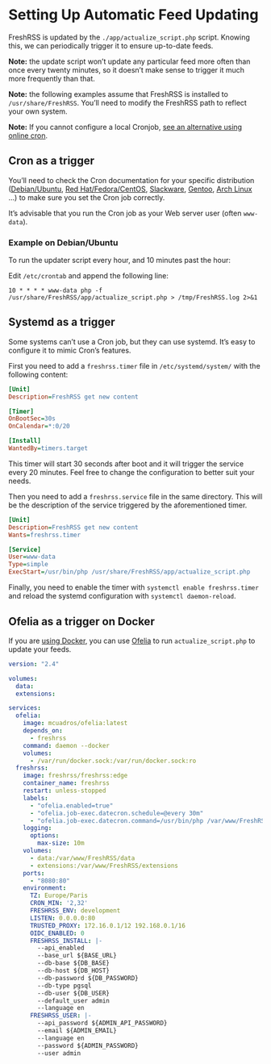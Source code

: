 # Setting Up Automatic Feed Updating

FreshRSS is updated by the `./app/actualize_script.php` script. Knowing this, we can periodically trigger it to ensure up-to-date feeds.

**Note:** the update script won’t update any particular feed more often than once every twenty minutes, so it doesn’t make sense to trigger it much more frequently than that.

**Note:** the following examples assume that FreshRSS is installed to `/usr/share/FreshRSS`. You’ll need to modify the FreshRSS path to reflect your own system.

**Note:** If you cannot configure a local Cronjob, [see an alternative using online cron](../users/09_refreshing_feeds.md#online-cron).

## Cron as a trigger

You’ll need to check the Cron documentation for your specific distribution ([Debian/Ubuntu](https://help.ubuntu.com/community/CronHowto), [Red Hat/Fedora/CentOS](https://fedoraproject.org/wiki/Administration_Guide_Draft/Cron), [Slackware](https://docs.slackware.com/fr:slackbook:process_control?#cron), [Gentoo](https://wiki.gentoo.org/wiki/Cron), [Arch Linux](https://wiki.archlinux.org/index.php/Cron) …) to make sure you set the Cron job correctly.

It’s advisable that you run the Cron job as your Web server user (often `www-data`).

### Example on Debian/Ubuntu

To run the updater script every hour, and 10 minutes past the hour:

Edit `/etc/crontab` and append the following line:
```text
10 * * * * www-data php -f /usr/share/FreshRSS/app/actualize_script.php > /tmp/FreshRSS.log 2>&1
```

## Systemd as a trigger

Some systems can’t use a Cron job, but they can use systemd. It’s easy to configure it to mimic Cron’s features.

First you need to add a `freshrss.timer` file in `/etc/systemd/system/` with the following content:

```ini
[Unit]
Description=FreshRSS get new content

[Timer]
OnBootSec=30s
OnCalendar=*:0/20

[Install]
WantedBy=timers.target
```

This timer will start 30 seconds after boot and it will trigger the service every 20 minutes. Feel free to change the configuration to better suit your needs.

Then you need to add a `freshrss.service` file in the same directory. This will be the description of the service triggered by the aforementioned timer.

```ini
[Unit]
Description=FreshRSS get new content
Wants=freshrss.timer

[Service]
User=www-data
Type=simple
ExecStart=/usr/bin/php /usr/share/FreshRSS/app/actualize_script.php
```

Finally, you need to enable the timer with `systemctl enable freshrss.timer` and reload the systemd configuration with `systemctl daemon-reload`.

## Ofelia as a trigger on Docker

If you are [using Docker](https://github.com/FreshRSS/FreshRSS/tree/edge/Docker#docker-compose), you can use [Ofelia](https://github.com/mcuadros/ofelia) to run `actualize_script.php` to update your feeds.

```yaml
version: "2.4"

volumes:
  data:
  extensions:

services:
  ofelia:
    image: mcuadros/ofelia:latest
    depends_on:
      - freshrss
    command: daemon --docker
    volumes:
      - /var/run/docker.sock:/var/run/docker.sock:ro
  freshrss:
    image: freshrss/freshrss:edge
    container_name: freshrss
    restart: unless-stopped
    labels:
      - "ofelia.enabled=true"
      - "ofelia.job-exec.datecron.schedule=@every 30m"
      - "ofelia.job-exec.datecron.command=/usr/bin/php /var/www/FreshRSS/app/actualize_script.php"
    logging:
      options:
        max-size: 10m
    volumes:
      - data:/var/www/FreshRSS/data
      - extensions:/var/www/FreshRSS/extensions
    ports:
      - "8080:80"
    environment:
      TZ: Europe/Paris
      CRON_MIN: '2,32'
      FRESHRSS_ENV: development
      LISTEN: 0.0.0.0:80
      TRUSTED_PROXY: 172.16.0.1/12 192.168.0.1/16
      OIDC_ENABLED: 0
      FRESHRSS_INSTALL: |-
        --api_enabled
        --base_url ${BASE_URL}
        --db-base ${DB_BASE}
        --db-host ${DB_HOST}
        --db-password ${DB_PASSWORD}
        --db-type pgsql
        --db-user ${DB_USER}
        --default_user admin
        --language en
      FRESHRSS_USER: |-
        --api_password ${ADMIN_API_PASSWORD}
        --email ${ADMIN_EMAIL}
        --language en
        --password ${ADMIN_PASSWORD}
        --user admin
```
